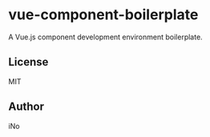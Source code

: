 # vue-component-boilerplate

A Vue.js component development environment boilerplate.

## License

MIT

## Author

iNo
